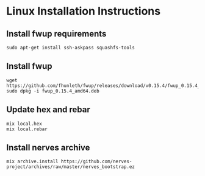 Linux Installation Instructions
===============================

## Install fwup requirements

```
sudo apt-get install ssh-askpass squashfs-tools
```


## Install fwup

```
wget https://github.com/fhunleth/fwup/releases/download/v0.15.4/fwup_0.15.4_amd64.deb
sudo dpkg -i fwup_0.15.4_amd64.deb
```

## Update hex and rebar

```
mix local.hex
mix local.rebar
```

## Install nerves archive

```
mix archive.install https://github.com/nerves-project/archives/raw/master/nerves_bootstrap.ez
```
